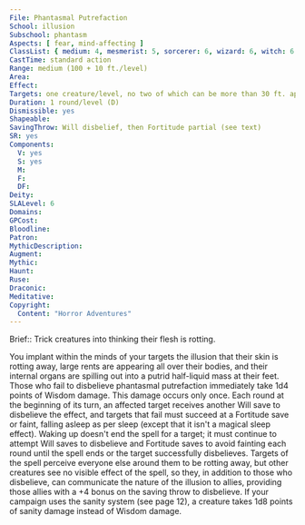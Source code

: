 ```yaml
---
File: Phantasmal Putrefaction
School: illusion
Subschool: phantasm
Aspects: [ fear, mind-affecting ]
ClassList: { medium: 4, mesmerist: 5, sorcerer: 6, wizard: 6, witch: 6 }
CastTime: standard action
Range: medium (100 + 10 ft./level)
Area: 
Effect: 
Targets: one creature/level, no two of which can be more than 30 ft. apart
Duration: 1 round/level (D)
Dismissible: yes
Shapeable: 
SavingThrow: Will disbelief, then Fortitude partial (see text)
SR: yes
Components:
  V: yes
  S: yes
  M: 
  F: 
  DF: 
Deity: 
SLALevel: 6
Domains: 
GPCost: 
Bloodline: 
Patron: 
MythicDescription: 
Augment: 
Mythic: 
Haunt: 
Ruse: 
Draconic: 
Meditative: 
Copyright:
  Content: "Horror Adventures"
---
```

Brief:: Trick creatures into thinking their flesh is rotting.

You implant within the minds of your targets the illusion that their skin is rotting away, large rents are appearing all over their bodies, and their internal organs are spilling out into a putrid half-liquid mass at their feet. Those who fail to disbelieve phantasmal putrefaction immediately take 1d4 points of Wisdom damage. This damage occurs only once. Each round at the beginning of its turn, an affected target receives another Will save to disbelieve the effect, and targets that fail must succeed at a Fortitude save or faint, falling asleep as per sleep (except that it isn't a magical sleep effect). Waking up doesn't end the spell for a target; it must continue to attempt Will saves to disbelieve and Fortitude saves to avoid fainting each round until the spell ends or the target successfully disbelieves.  Targets of the spell perceive everyone else around them to be rotting away, but other creatures see no visible effect of the spell, so they, in addition to those who disbelieve, can communicate the nature of the illusion to allies, providing those allies with a +4 bonus on the saving throw to disbelieve.  If your campaign uses the sanity system (see page 12), a creature takes 1d8 points of sanity damage instead of Wisdom damage.
